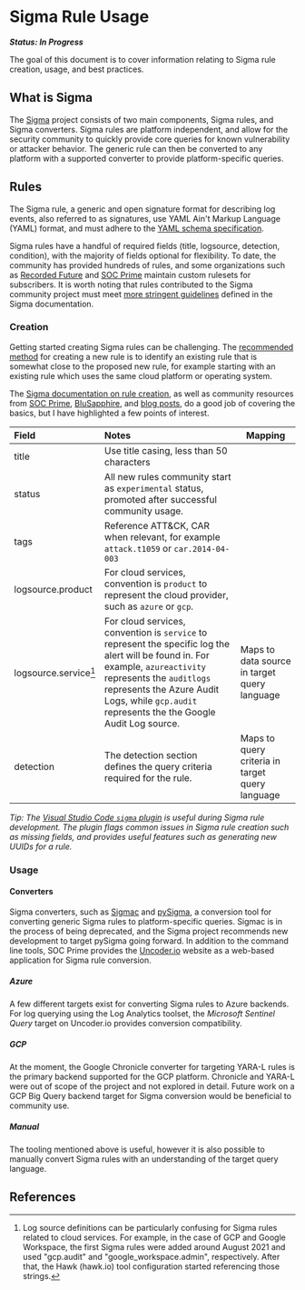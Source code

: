 # Sigma Rule Usage

***Status: In Progress***

The goal of this document is to cover information relating to Sigma rule creation, usage, and best practices.



## What is Sigma

The [Sigma](https://github.com/SigmaHQ/sigma) project consists of two main components, Sigma rules, and Sigma converters. Sigma rules are platform independent, and allow for the security community to quickly provide core queries for known vulnerability or attacker behavior. The generic rule can then be converted to any platform with a supported converter to provide platform-specific queries.



## Rules

The Sigma rule, a generic and open signature format for describing log events, also referred to as signatures, use YAML Ain't Markup Language (YAML) format, and must adhere to the [YAML schema specification](https://github.com/SigmaHQ/sigma/wiki/Specification).

Sigma rules have a handful of required fields (title, logsource, detection, condition), with the majority of fields optional for flexibility. To date, the community has provided hundreds of rules, and some organizations such as [Recorded Future](https://www.recordedfuture.com/sigma-rules-and-credential-harvesting) and [SOC Prime](https://socprime.com/news/soc-prime-provides-a-smoking-guns-sigma-rules-list-to-give-organizations-a-competitive-advantage-in-cyber-war/) maintain custom rulesets for subscribers. It is worth noting that rules contributed to the Sigma community project must meet [more stringent guidelines](https://github.com/SigmaHQ/sigma/wiki/Rule-Creation-Guide) defined in the Sigma documentation.



### Creation

Getting started creating Sigma rules can be challenging. The [recommended method](https://github.com/SigmaHQ/sigma/wiki/Rule-Creation-Guide) for creating a new rule is to identify an existing rule that is somewhat close to the proposed new rule, for example starting with an existing rule which uses the same cloud platform or operating system.

The [Sigma documentation on rule creation](https://github.com/SigmaHQ/sigma/wiki/Rule-Creation-Guide), as well as community resources from [SOC Prime](https://socprime.com/blog/sigma-rules-the-beginners-guide/), [BluSapphire](https://docs.blusapphire.io/sigma-rules/creating-sigma-rule), and [blog posts](https://syedhasan010.medium.com/defenders-toolkit-102-sigma-rules-4a623acb2036), do a good job of covering the basics, but I have highlighted a few points of interest.



| Field                 | Notes                                                        | Mapping                                         |
| :-------------------- | :----------------------------------------------------------- | ----------------------------------------------- |
| title                 | Use title casing, less than 50 characters                    |                                                 |
| status                | All new rules community start as `experimental` status, promoted after successful community usage. |                                                 |
| tags                  | Reference ATT&CK, CAR when relevant, for example `attack.t1059` or `car.2014-04-003` |                                                 |
| logsource.product     | For cloud services, convention is `product` to represent the cloud provider, such as `azure` or `gcp`. |                                                 |
| logsource.service[^1] | For cloud services, convention is `service` to represent the specific log the alert will be found in. For example, `azureactivity`  represents the `auditlogs` represents the Azure Audit Logs, while `gcp.audit` represents the the Google Audit Log source. | Maps to data source in target query language    |
| detection             | The detection section defines the query criteria required for the rule. | Maps to query criteria in target query language |

*Tip: The [Visual Studio Code `sigma` plugin](https://marketplace.visualstudio.com/items?itemName=humpalum.sigma) is useful during Sigma rule development. The plugin flags common issues in Sigma rule creation such as missing fields, and provides useful features such as generating new UUIDs for a rule.*



### Usage



#### Converters

Sigma converters, such as [Sigmac](https://github.com/SigmaHQ/sigma/blob/master/tools/README.md) and [pySigma](https://github.com/SigmaHQ/pySigma), a conversion tool for converting generic Sigma rules to platform-specific queries. Sigmac is in the process of being deprecated, and the Sigma project recommends new development to target pySigma going forward. In addition to the command line tools, SOC Prime provides the [Uncoder.io](https://uncoder.io/) website as a web-based application for Sigma rule conversion.

##### Azure

A few different targets exist for converting Sigma rules to Azure backends. For log querying using the Log Analytics toolset, the _Microsoft Sentinel Query_ target on Uncoder.io provides conversion compatibility.

##### GCP

At the moment, the Google Chronicle converter for targeting YARA-L rules is the primary backend supported for the GCP platform. Chronicle and YARA-L were out of scope of the project and not explored in detail. Future work on a GCP Big Query backend target for Sigma conversion would be beneficial to community use.

##### Manual

The tooling mentioned above is useful, however it is also possible to manually convert Sigma rules with an understanding of the target query language.



## References

[^1]: Log source definitions can be particularly confusing for Sigma rules related to cloud services. For example, in the case of GCP and Google Workspace, the first Sigma rules were added around August 2021 and used "gcp.audit" and "google_workspace.admin", respectively. After that, the Hawk (hawk.io) tool configuration started referencing those strings.
